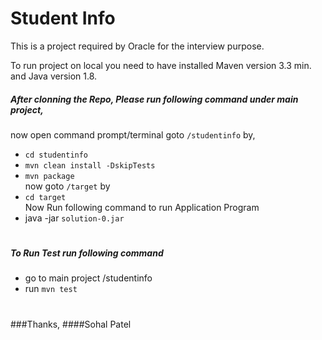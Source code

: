 # Student Info

This is a project required by Oracle for the interview purpose.

To run project on local you need to have installed Maven version 3.3 min. and Java version 1.8.

##### After clonning the Repo, Please run following command under main project,
now open command prompt/terminal 
goto `/studentinfo` by,
 -  `cd studentinfo`
 -  `mvn clean install -DskipTests`
 -  `mvn package`
\
now goto `/target` by
 -  `cd target`
\
Now Run following command to run Application Program
- java -jar `solution-0.jar`

#

##### To Run Test run following command 
- go to main project /studentinfo
- run `mvn test`

#
###Thanks,
####Sohal Patel
